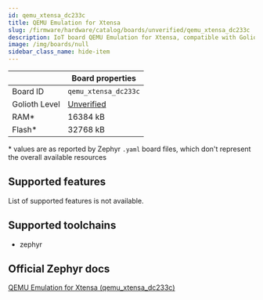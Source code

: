 ```yaml
---
id: qemu_xtensa_dc233c
title: QEMU Emulation for Xtensa
slug: /firmware/hardware/catalog/boards/unverified/qemu_xtensa_dc233c
description: IoT board QEMU Emulation for Xtensa, compatible with Golioth at unverified level.
image: /img/boards/null
sidebar_class_name: hide-item
---
```


[//]: # (This is an auto-generated file, do not edit! Changes to it will be lost upon re-generation)



|                | Board properties     |
| -------------  | -------------------- |
| Board ID       | `qemu_xtensa_dc233c` |
| Golioth Level  | [Unverified](/firmware/hardware#unverified-boards) |
| RAM*           | 16384 kB |
| Flash*         | 32768 kB |

\* values are as reported by Zephyr `.yaml` board files, which don't represent the overall available resources



## Supported features

List of supported features is not available.

## Supported toolchains

* zephyr

## Official Zephyr docs

[QEMU Emulation for Xtensa (qemu_xtensa_dc233c)](https://docs.zephyrproject.org/latest/boards/qemu/xtensa/doc/index.html)
